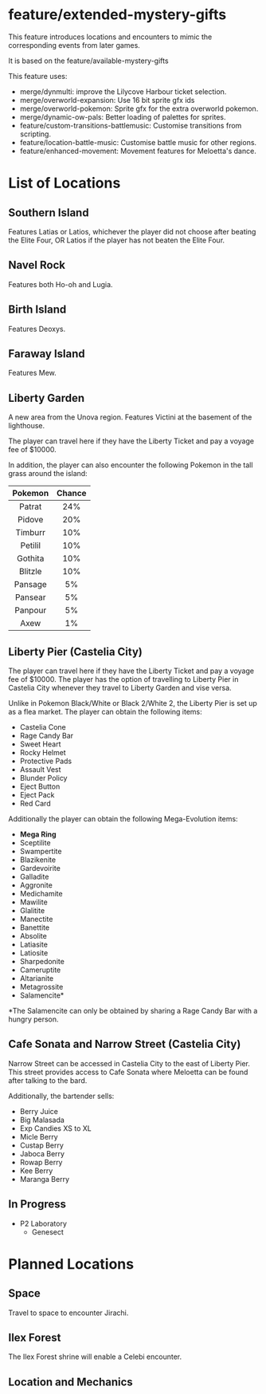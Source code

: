 # feature/extended-mystery-gifts

This feature introduces locations and encounters to mimic the corresponding events from later games.

It is based on the feature/available-mystery-gifts

This feature uses:
- merge/dynmulti: improve the Lilycove Harbour ticket selection.
- merge/overworld-expansion: Use 16 bit sprite gfx ids
- merge/overworld-pokemon: Sprite gfx for the extra overworld pokemon.
- merge/dynamic-ow-pals: Better loading of palettes for sprites.
- feature/custom-transitions-battlemusic: Customise transitions from scripting.
- feature/location-battle-music: Customise battle music for other regions.
- feature/enhanced-movement: Movement features for Meloetta's dance.

# List of Locations

## Southern Island

Features Latias or Latios, whichever the player did not choose after beating the Elite Four, OR Latios if the player has not beaten the Elite Four.
## Navel Rock

Features both Ho-oh and Lugia.

## Birth Island

Features Deoxys.
## Faraway Island

Features Mew.

## Liberty Garden

A new area from the Unova region. Features Victini at the basement of the lighthouse.

The player can travel here if they have the Liberty Ticket and pay a voyage fee of $10000.

In addition, the player can also encounter the following Pokemon in the tall grass around the island:

| Pokemon   |Chance |
|:---------:|:-----:|
| Patrat    | 24%   |
| Pidove    | 20%   |
| Timburr   | 10%   |
| Petilil   | 10%   |
| Gothita   | 10%   |
| Blitzle   | 10%   |
| Pansage   | 5%    |
| Pansear   | 5%    |
| Panpour   | 5%    |
| Axew      | 1%    |

## Liberty Pier (Castelia City)

The player can travel here if they have the Liberty Ticket and pay a voyage fee of $10000. The player has the option of travelling to Liberty Pier in Castelia City whenever they travel to Liberty Garden and vise versa.

Unlike in Pokemon Black/White or Black 2/White 2, the Liberty Pier is set up as a flea market. The player can obtain the following items:

- Castelia Cone
- Rage Candy Bar
- Sweet Heart
- Rocky Helmet
- Protective Pads
- Assault Vest
- Blunder Policy
- Eject Button
- Eject Pack
- Red Card

Additionally the player can obtain the following Mega-Evolution items:

- **Mega Ring**
- Sceptilite
- Swampertite
- Blazikenite
- Gardevoirite
- Galladite
- Aggronite
- Medichamite
- Mawilite
- Glalitite
- Manectite
- Banettite
- Absolite
- Latiasite
- Latiosite
- Sharpedonite
- Cameruptite
- Altarianite
- Metagrossite
- Salamencite*

*The Salamencite can only be obtained by sharing a Rage Candy Bar with a hungry person.

## Cafe Sonata and Narrow Street (Castelia City)

Narrow Street can be accessed in Castelia City to the east of Liberty Pier. This street provides access to Cafe Sonata where Meloetta can be found after talking to the bard.

Additionally, the bartender sells:
- Berry Juice
- Big Malasada
- Exp Candies XS to XL
- Micle Berry
- Custap Berry
- Jaboca Berry
- Rowap Berry
- Kee Berry
- Maranga Berry

## In Progress
- P2 Laboratory
    - Genesect

# Planned Locations

## Space

Travel to space to encounter Jirachi.

## Ilex Forest

The Ilex Forest shrine will enable a Celebi encounter.

## Location and Mechanics
